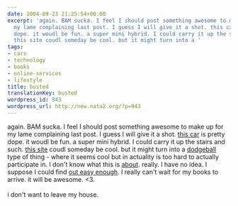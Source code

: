 ```yaml
---
date: 2004-09-23 21:25:54+00:00
excerpt: 'again. BAM sucka. I feel I should post something awesome to make up for
  my lame complaining last post. I guess I will give it a shot. this car is pretty
  dope. it woudl be fun. a super mini hybrid. I could carry it up the stairs and such.
  this site coudl someday be cool. but it might turn into a '
tags:
- cars
- technology
- books
- online-services
- lifestyle
title: busted
translationKey: busted
wordpress_id: 943
wordpress_url: http://new.nata2.org/?p=943
---
```


again. BAM sucka. I feel I should post something awesome to make up for my lame complaining last post. I guess I will give it a shot. <a href="http://www.suzuki.com.au/TWIN.asp">this car</a> is pretty dope. it woudl be fun. a super mini hybrid. I could carry it up the stairs and such. <a href="http://upcoming.org/">this site</a> coudl someday be cool. but it might turn into a <a href="http://dodgeball.com">dodgeball</a> type of thing - where it seems cool but in actuality is too hard to actually participate in. I don't know what this is <a href="http://www.oreillynet.com/lpt/a/network/2002/03/08/cory_google.html">about</a>. really. I have no idea. I suppose I could find <a href="http://heatherw.com/mk/endorse/teenread.htm">out easy enough</a>. I really can't wait for my books to arrive. it will be awesome. <3. <br/><br/>i don't want to leave my house.